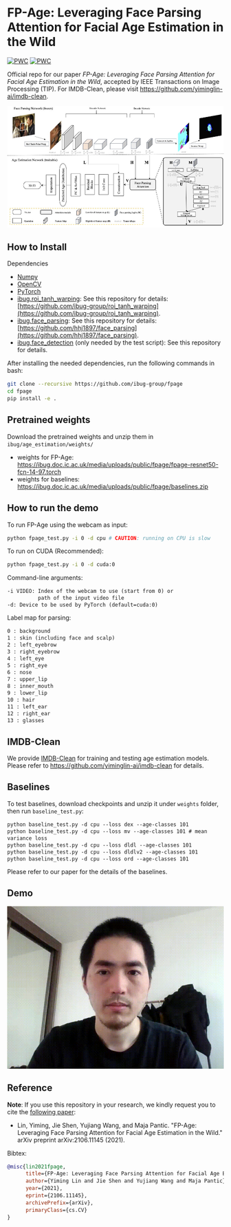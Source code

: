 # FP-Age: Leveraging Face Parsing Attention for Facial Age Estimation in the Wild
[![PWC](https://img.shields.io/endpoint.svg?url=https://paperswithcode.com/badge/fp-age-leveraging-face-parsing-attention-for/age-estimation-on-kanface)](https://paperswithcode.com/sota/age-estimation-on-kanface?p=fp-age-leveraging-face-parsing-attention-for)
[![PWC](https://img.shields.io/endpoint.svg?url=https://paperswithcode.com/badge/fp-age-leveraging-face-parsing-attention-for/age-estimation-on-imdb-clean)](https://paperswithcode.com/sota/age-estimation-on-imdb-clean?p=fp-age-leveraging-face-parsing-attention-for)

Official repo for our paper *FP-Age: Leveraging Face Parsing Attention for Facial Age Estimation in the Wild*,
accepted by IEEE Transactions on Image Processing (TIP). For IMDB-Clean, please visit <https://github.com/yiminglin-ai/imdb-clean>.

![fpage](./img/fpage.jpg)

## How to Install

Dependencies

* [Numpy](https://www.numpy.org/)
* [OpenCV](https://opencv.org/)
* [PyTorch](https://pytorch.org/)
* [ibug.roi_tanh_warping](https://github.com/ibug-group/roi_tanh_warping): See this repository for details: [https://github.com/ibug-group/roi_tanh_warping](https://github.com/ibug-group/roi_tanh_warping).
* [ibug.face_parsing](https://github.com/hhj1897/face_parsing): See this repository for details: [https://github.com/hhj1897/face_parsing](https://github.com/hhj1897/face_parsing).
* [ibug.face_detection](https://github.com/hhj1897/face_detection) (only needed by the test script): See this repository for details.

After installing the needed dependencies, run the following commands in bash:

```bash
git clone --recursive https://github.com/ibug-group/fpage
cd fpage
pip install -e .
```

## Pretrained weights

Download the pretrained weights and unzip them in `ibug/age_estimation/weights/`

* weights for FP-Age: <https://ibug.doc.ic.ac.uk/media/uploads/public/fpage/fpage-resnet50-fcn-14-97.torch>
* weights for baselines: <https://ibug.doc.ic.ac.uk/media/uploads/public/fpage/baselines.zip>

## How to run the demo

To run FP-Age using the webcam as input:

```bash
python fpage_test.py -i 0 -d cpu # CAUTION: running on CPU is slow
```

To run on CUDA (Recommended):

```bash
python fpage_test.py -i 0 -d cuda:0 
```

Command-line arguments:

```
-i VIDEO: Index of the webcam to use (start from 0) or
          path of the input video file
-d: Device to be used by PyTorch (default=cuda:0)
```

Label map for parsing:

```
0 : background
1 : skin (including face and scalp)
2 : left_eyebrow
3 : right_eyebrow
4 : left_eye
5 : right_eye
6 : nose
7 : upper_lip
8 : inner_mouth
9 : lower_lip
10 : hair
11 : left_ear
12 : right_ear
13 : glasses
```

## IMDB-Clean

We provide [IMDB-Clean](https://github.com/yiminglin-ai/imdb-clean) for training and testing age estimation models. Please refer to <https://github.com/yiminglin-ai/imdb-clean> for details.

## Baselines

To test baselines, download checkpoints and unzip it under `weights` folder, then run `baseline_test.py`:

```
python baseline_test.py -d cpu --loss dex --age-classes 101
python baseline_test.py -d cpu --loss mv --age-classes 101 # mean variance loss
python baseline_test.py -d cpu --loss dldl --age-classes 101
python baseline_test.py -d cpu --loss dldlv2 --age-classes 101
python baseline_test.py -d cpu --loss ord --age-classes 101
```

Please refer to our paper for the details of the baselines.

## Demo

![age_demo](./img/fpage-demo.gif)

## Reference

__Note__: If you use this repository in your research, we kindly request you to cite the [following paper](https://arxiv.org/abs/2106.11145):

* Lin, Yiming, Jie Shen, Yujiang Wang, and Maja Pantic. "FP-Age: Leveraging Face Parsing Attention for Facial Age Estimation in the Wild." arXiv preprint arXiv:2106.11145 (2021).

Bibtex:

```bibtex
@misc{lin2021fpage,
      title={FP-Age: Leveraging Face Parsing Attention for Facial Age Estimation in the Wild}, 
      author={Yiming Lin and Jie Shen and Yujiang Wang and Maja Pantic},
      year={2021},
      eprint={2106.11145},
      archivePrefix={arXiv},
      primaryClass={cs.CV}
}
```
